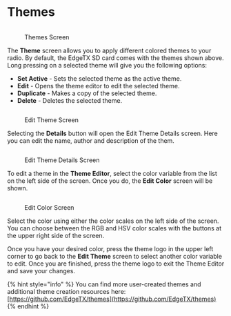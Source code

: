 # Themes

<figure><img src="/.gitbook/assets/themes.png" alt=""><figcaption><p>Themes Screen</p></figcaption></figure>

The **Theme** screen allows you to apply different colored themes to your radio. By default, the EdgeTX SD card comes with the themes shown above. Long pressing on a selected theme will give you the following options:

* **Set Active** - Sets the selected theme as the active theme.
* **Edit** - Opens the theme editor to edit the selected theme.
* **Duplicate** - Makes a copy of the selected theme.
* **Delete** - Deletes the selected theme.

<figure><img src="/.gitbook/assets/themes2.png" alt=""><figcaption><p>Edit Theme Screen</p></figcaption></figure>

Selecting the **Details** button will open the Edit Theme Details screen. Here you can edit the name, author and description of the them.

<figure><img src="/.gitbook/assets/themes4.png" alt=""><figcaption><p>Edit Theme Details Screen</p></figcaption></figure>

To edit a theme in the **Theme Editor**, select the color variable from the list on the left side of the screen. Once you do, the **Edit Color** screen will be shown.&#x20;

<figure><img src="/.gitbook/assets/themes3 (1).jpg" alt=""><figcaption><p>Edit Color Screen</p></figcaption></figure>

Select the color using either the color scales on the left side of the screen. You can choose between the RGB and HSV color scales with the buttons at the upper right side of the screen.&#x20;

Once you have your desired color, press the theme logo in the upper left corner to go back to the **Edit Theme** screen to select another color variable to edit. Once you are finished, press the theme logo to exit the Theme Editor and save your changes.

{% hint style="info" %}
You can find more user-created themes and additional theme creation resources here: [https://github.com/EdgeTX/themes](https://github.com/EdgeTX/themes)
{% endhint %}
